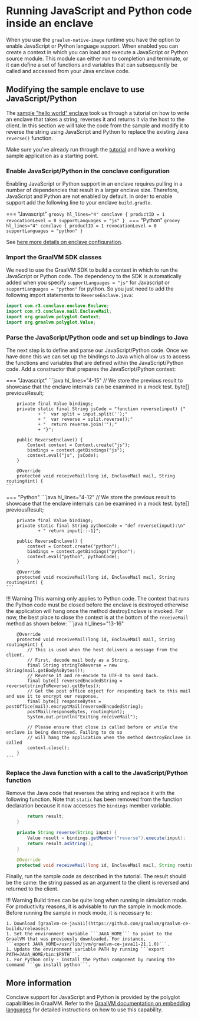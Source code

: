 # Running JavaScript and Python code inside an enclave

When you use the `graalvm-native-image` runtime you have the option to enable JavaScript or Python language support.
When enabled you can create a context in which you can load and execute a JavaScript or Python source module.
This module can either run to completion and terminate, or it can define a set of functions and variables that
can subsequently be called and accessed from your Java enclave code.

## Modifying the sample enclave to use JavaScript/Python

The [sample "hello world" enclave](writing-hello-world.md) took us through a tutorial on how to write an
enclave that takes a string, reverses it and returns it via the host to the client. In this section we
will take the code from the sample and modify it to reverse the string using JavaScript and Python to replace the
existing Java `reverse()` function.

Make sure you've already run through the [tutorial](writing-hello-world.md) and have a working sample
application as a starting point.

### Enable JavaScript/Python in the conclave configuration

Enabling JavaScript or Python support in an enclave requires pulling in a number of dependencies that result in a
larger enclave size. Therefore, JavaScript and Python are not enabled by default. In order to enable support add the
following line to your enclave `build.gradle`.

=== "Javascript"
    ```groovy hl_lines="4"
    conclave {
        productID = 1
        revocationLevel = 0
        supportLanguages = "js"
    }
    ```
=== "Python"
    ```groovy hl_lines="4"
    conclave {
        productID = 1
        revocationLevel = 0
        supportLanguages = "python"
    }
    ```

See [here more details on enclave configuration](enclave-configuration.md).

### Import the GraalVM SDK classes

We need to use the GraalVM SDK to build a context in which to run the JavaScript or Python code. The dependency to 
the SDK is automatically added when you specify `supportLanguages = "js"` for Javascript or `supportLanguages = "python"` for python. 
So you just need to add the following import statements to `ReverseEnclave.java`:

```java hl_lines="3 4"
import com.r3.conclave.enclave.Enclave;
import com.r3.conclave.mail.EnclaveMail;
import org.graalvm.polyglot.Context;
import org.graalvm.polyglot.Value;
```

### Parse the JavaScript/Python code and set up bindings to Java

The next step is to define and parse our JavaScript/Python code. Once we have done this we can set up the bindings
to Java which allow us to access the functions and variables that are defined within the JavaScript/Python
code. Add a constructor that prepares the JavaScript/Python context:

=== "Javascript"
    ```java hl_lines="4-15"
        // We store the previous result to showcase that the enclave internals can be examined in a mock test.
        byte[] previousResult;
    
        private final Value bindings;
        private static final String jsCode = "function reverse(input) {"
                + "  var split = input.split('');"
                + "  var reverse = split.reverse();"
                + "  return reverse.join('');"
                + "}";
    
        public ReverseEnclave() {
            Context context = Context.create("js");
            bindings = context.getBindings("js");
            context.eval("js", jsCode);
        }
    
        @Override
        protected void receiveMail(long id, EnclaveMail mail, String routingHint) {
    ```
=== "Python"
    ```java hl_lines="4-12"
        // We store the previous result to showcase that the enclave internals can be examined in a mock test.
        byte[] previousResult;

        private final Value bindings;
        private static final String pythonCode = "def reverse(input):\n"
                + " return input[::-1]";
    
        public ReverseEnclave() {
            context = Context.create("python");
            bindings = context.getBindings("python");
            context.eval("python", pythonCode);
        }

        @Override
        protected void receiveMail(long id, EnclaveMail mail, String routingHint) {
    ```

!!! Warning
    This warning only applies to Python code. The context that runs the Python code must be closed before the enclave is destroyed otherwise
    the application will hang once the method destroyEnclave is invoked. For now, the best place to close the context
    is at the bottom of the ```receiveMail``` method as shown below:
    ```java hl_lines="13-16"

        @Override
        protected void receiveMail(long id, EnclaveMail mail, String routingHint) {
            // This is used when the host delivers a message from the client.
            // First, decode mail body as a String.
            final String stringToReverse = new String(mail.getBodyAsBytes());
            // Reverse it and re-encode to UTF-8 to send back.
            final byte[] reversedEncodedString = reverse(stringToReverse).getBytes();
            // Get the post office object for responding back to this mail and use it to encrypt our response.
            final byte[] responseBytes = postOffice(mail).encryptMail(reversedEncodedString);
            postMail(responseBytes, routingHint);
            System.out.println("Exiting receiveMail");
        
            // Please ensure that close is called before or while the enclave is being destroyed. Failing to do so
            // will hang the application when the method destroyEnclave is called
            context.close();
        }
    ```

### Replace the Java function with a call to the JavaScript/Python function

Remove the Java code that reverses the string and replace it with the following function. Note
that `static` has been removed from the function declaration because it now accesses the `bindings`
member variable.

```java hl_lines="4-7"
        return result;
    }

    private String reverse(String input) {
        Value result = bindings.getMember("reverse").execute(input);
        return result.asString();
    }

    @Override
    protected void receiveMail(long id, EnclaveMail mail, String routingHint) {
```

Finally, run the sample code as described in the tutorial. The result should be the same: the string passed 
as an argument to the client is reversed and returned to the client.

!!! Warning
    Build times can be quite long when running in simulation mode. For productivity reasons,
    it is advisable to run the sample in mock mode. Before running the sample in mock mode, it is necessary
    to:

    1. Download [graalvm-ce-java11](https://github.com/graalvm/graalvm-ce-builds/releases).
    1. Set the environment variable ```JAVA_HOME``` to point to the GraalVM that was previously downloaded. For instance, 
    ```export JAVA_HOME=/usr/lib/jvm/graalvm-ce-java11-21.1.0)```.
    1. Update the environment variable PATH by running ```export PATH=JAVA_HOME/bin:$PATH```.
    1. For Python only - Install the Python component by running the command ```gu install python```.

## More information

Conclave support for JavaScript and Python is provided by the polyglot capabilities in GraalVM. Refer to
the [GraalVM documentation on embedding languages](https://www.graalvm.org/reference-manual/embed-languages/)
for detailed instructions on how to use this capability.

